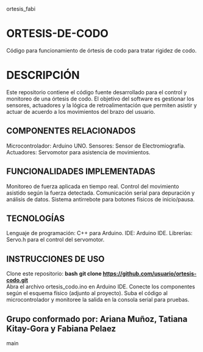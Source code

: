 ortesis_fabi
# ORTESIS-DE-CODO
Código para funcionamiento de órtesis de codo para tratar rigidez de codo.
# DESCRIPCIÓN
Este repositorio contiene el código fuente desarrollado para el control y monitoreo de una órtesis de codo. El objetivo del software es gestionar los sensores, actuadores y la lógica de retroalimentación que permiten asistir y actuar de acuerdo a los movimientos del brazo del usuario.
## COMPONENTES RELACIONADOS
  Microcontrolador: Arduino UNO.
  Sensores: Sensor de Electromiografía.
  Actuadores: Servomotor para asistencia de movimientos.
## FUNCIONALIDADES IMPLEMENTADAS 
  Monitoreo de fuerza aplicada en tiempo real.
  Control del movimiento asistido según la fuerza detectada.
  Comunicación serial para depuración y análisis de datos.
  Sistema antirrebote para botones físicos de inicio/pausa.
## TECNOLOGÍAS
  Lenguaje de programación: C++ para Arduino.
  IDE: Arduino IDE.
  Librerías: Servo.h para el control del servomotor.
## INSTRUCCIONES DE USO
Clone este repositorio:
  **bash** 
  **git clone https://github.com/usuario/ortesis-codo.git**  
Abra el archivo ortesis_codo.ino en Arduino IDE.
Conecte los componentes según el esquema físico (adjunto al proyecto).
Suba el código al microcontrolador y monitoree la salida en la consola serial para pruebas.
## Grupo conformado por: Ariana Muñoz, Tatiana Kitay-Gora y Fabiana Pelaez
main
